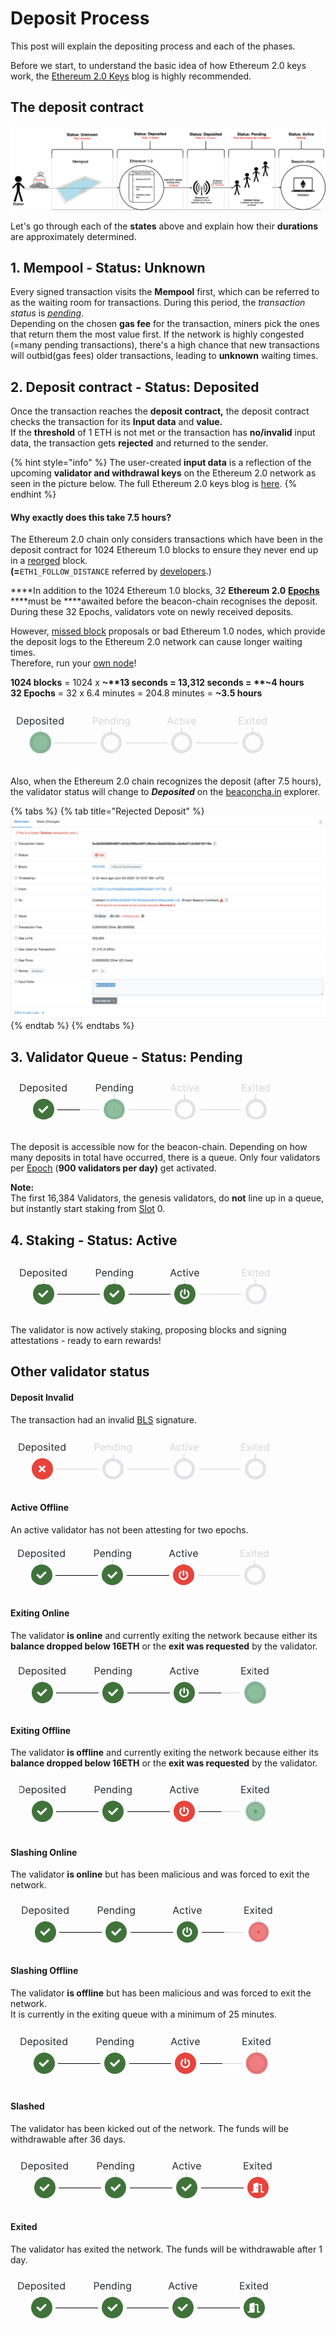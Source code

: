 # Deposit Process

This post will explain the depositing process and each of the phases.  
  
Before we start, to understand the basic idea of how Ethereum 2.0 keys work, the [Ethereum 2.0 Keys](https://kb.beaconcha.in/ethereum-2-keys) blog is highly recommended.

## The deposit contract

![](.gitbook/assets/image%20%28120%29.png)

Let's go through each of the **states** above and explain how their **durations** are approximately determined.

## **1. Mempool - Status: Unknown**

Every signed transaction visits the **Mempool** first, which can be referred to as the waiting room for transactions. During this period, the _transaction status_ is [_pending_](https://etherscan.io/txsPending).   
Depending on the chosen **gas fee** for the transaction, miners pick the ones that return them the most value first. If the network is highly congested \(=many pending transactions\), there's a high chance that new transactions will outbid\(gas fees\) older transactions, leading to **unknown** waiting times.

## 2. Deposit contract - Status: Deposited

Once the transaction reaches the **deposit contract,** the deposit contract checks the transaction for its **Input data** and **value.**   
If the **threshold** of 1 ETH is not met or the transaction has **no/invalid** input data, the transaction gets **rejected** and returned to the sender.

{% hint style="info" %}
The user-created **input data** is a reflection of the upcoming **validator and withdrawal keys** on the Ethereum 2.0 network as seen in the picture below. The full Ethereum 2.0 keys blog is [here](https://kb.beaconcha.in/ethereum-2-keys).
{% endhint %}

#### **Why exactly does this take 7.5 hours?**

The Ethereum 2.0 chain only considers transactions which have been in the deposit contract for 1024  Ethereum 1.0 blocks to ensure they never end up in a [reorged](https://en.bitcoin.it/wiki/Chain_Reorganization) block.   
**\(=**`ETH1_FOLLOW_DISTANCE` referred by [developers](https://benjaminion.xyz/eth2-annotated-spec/phase0/beacon-chain/configuration/#misc).\)   
  
****In addition to the 1024 Ethereum 1.0 blocks, 32 **Ethereum 2.0** [**Epochs**](https://kb.beaconcha.in/glossary#epoch) ****must be ****awaited before the beacon-chain recognises the deposit. During these 32 Epochs, validators vote on newly received deposits.   
  
However, [missed block](https://kb.beaconcha.in/glossary#block-status) proposals or bad Ethereum 1.0 nodes, which provide the deposit logs to the Ethereum 2.0 network can cause longer waiting times.   
Therefore, run your [own node](https://kb.beaconcha.in/run-a-goerli-node-eth1-and-beaconnode-eth2)!  
  
**1024 blocks** = 1024 x **~**13 seconds = 13,312 seconds = **~4 hours**  
**32 Epochs** = 32 x 6.4 minutes =  204.8 minutes = **~3.5 hours**

![](.gitbook/assets/image%20%28115%29.png)

Also, when the Ethereum 2.0 chain recognizes the deposit \(after 7.5 hours\), the validator status will change to _**Deposited**_ on the [beaconcha.in](https://beaconcha.in/validator/0) explorer.

{% tabs %}
{% tab title="Rejected Deposit" %}
![Rejected Transaction](.gitbook/assets/image%20%2878%29.png)
{% endtab %}
{% endtabs %}



## 3. Validator Queue - Status: Pending

![](.gitbook/assets/image%20%28108%29.png)

The deposit is accessible now for the beacon-chain. Depending on how many deposits in total have occurred, there is a queue. Only four validators per [Epoch](https://kb.beaconcha.in/glossary#epoch) \(**900 validators per day\)** get activated.  
  
**Note:**   
The first 16,384 Validators, the genesis validators, do **not** line up in a queue, but instantly start staking from [Slot](https://kb.beaconcha.in/glossary#slots-32-slots-1-epoch) 0.

## 4. Staking - Status: Active

![](.gitbook/assets/image%20%28112%29.png)

The validator is now actively staking, proposing blocks and signing attestations - ready to earn rewards!

## Other validator status



#### Deposit Invalid

The transaction had an invalid [BLS](https://kb.beaconcha.in/ethereum-2-keys#general) signature.

![](.gitbook/assets/image%20%28110%29.png)

#### Active Offline

An active validator has not been attesting for two epochs.

![](.gitbook/assets/image%20%28117%29.png)

#### Exiting Online

The validator **is online** and currently exiting the network because either its **balance dropped below 16ETH** or the **exit was requested** by the validator.

![](.gitbook/assets/image%20%28104%29.png)

#### Exiting Offline 

The validator **is offline** and currently exiting the network because either its **balance dropped below 16ETH** or the **exit was requested** by the validator.

![](.gitbook/assets/image%20%28103%29.png)

#### Slashing Online

The validator **is online** but has been malicious and was forced to exit the network.

![](.gitbook/assets/image%20%28105%29.png)

#### Slashing Offline 

The validator **is offline** but has been malicious and was forced to exit the network.   
It is currently in the exiting queue with a minimum of 25 minutes.

![](.gitbook/assets/image%20%28114%29.png)

#### Slashed

The validator has been kicked out of the network. The funds will be withdrawable after 36 days.

![](.gitbook/assets/image%20%28106%29.png)

#### Exited

The validator has exited the network. The funds will be withdrawable after 1 day.

![](.gitbook/assets/image%20%28116%29.png)



